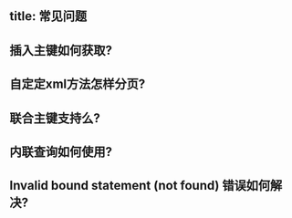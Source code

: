 title: 常见问题
---
## 插入主键如何获取?

## 自定定xml方法怎样分页?

## 联合主键支持么?

## 内联查询如何使用?

## Invalid bound statement (not found) 错误如何解决?
